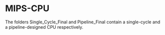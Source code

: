 # MIPS-CPU

The folders Single_Cycle_Final and Pipeline_Final contain a single-cycle and a pipeline-designed CPU respectively.
